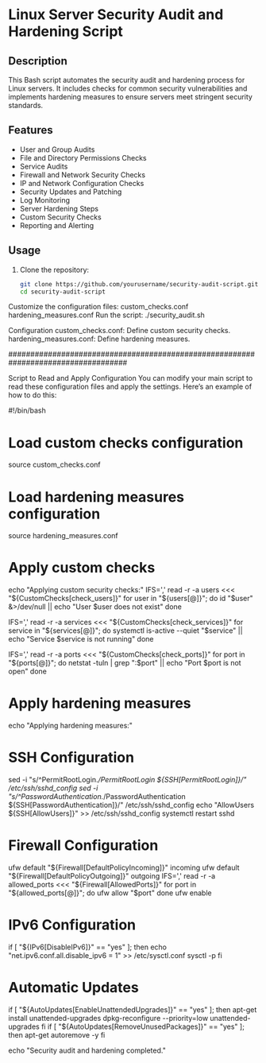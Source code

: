 # Linux Server Security Audit and Hardening Script

## Description
This Bash script automates the security audit and hardening process for Linux servers. It includes checks for common security vulnerabilities and implements hardening measures to ensure servers meet stringent security standards.

## Features
- User and Group Audits
- File and Directory Permissions Checks
- Service Audits
- Firewall and Network Security Checks
- IP and Network Configuration Checks
- Security Updates and Patching
- Log Monitoring
- Server Hardening Steps
- Custom Security Checks
- Reporting and Alerting

## Usage
1. Clone the repository:
   ```bash
   git clone https://github.com/yourusername/security-audit-script.git
   cd security-audit-script

Customize the configuration files:
custom_checks.conf
hardening_measures.conf
Run the script:
./security_audit.sh

Configuration
custom_checks.conf: Define custom security checks.
hardening_measures.conf: Define hardening measures.

###################################################################################


Script to Read and Apply Configuration
You can modify your main script to read these configuration files and apply the settings. Here’s an example of how to do this:

#!/bin/bash

# Load custom checks configuration
source custom_checks.conf

# Load hardening measures configuration
source hardening_measures.conf

# Apply custom checks
echo "Applying custom security checks:"
IFS=',' read -r -a users <<< "${CustomChecks[check_users]}"
for user in "${users[@]}"; do
    id "$user" &>/dev/null || echo "User $user does not exist"
done

IFS=',' read -r -a services <<< "${CustomChecks[check_services]}"
for service in "${services[@]}"; do
    systemctl is-active --quiet "$service" || echo "Service $service is not running"
done

IFS=',' read -r -a ports <<< "${CustomChecks[check_ports]}"
for port in "${ports[@]}"; do
    netstat -tuln | grep ":$port" || echo "Port $port is not open"
done

# Apply hardening measures
echo "Applying hardening measures:"

# SSH Configuration
sed -i "s/^PermitRootLogin.*/PermitRootLogin ${SSH[PermitRootLogin]}/" /etc/ssh/sshd_config
sed -i "s/^PasswordAuthentication.*/PasswordAuthentication ${SSH[PasswordAuthentication]}/" /etc/ssh/sshd_config
echo "AllowUsers ${SSH[AllowUsers]}" >> /etc/ssh/sshd_config
systemctl restart sshd

# Firewall Configuration
ufw default "${Firewall[DefaultPolicyIncoming]}" incoming
ufw default "${Firewall[DefaultPolicyOutgoing]}" outgoing
IFS=',' read -r -a allowed_ports <<< "${Firewall[AllowedPorts]}"
for port in "${allowed_ports[@]}"; do
    ufw allow "$port"
done
ufw enable

# IPv6 Configuration
if [ "${IPv6[DisableIPv6]}" == "yes" ]; then
    echo "net.ipv6.conf.all.disable_ipv6 = 1" >> /etc/sysctl.conf
    sysctl -p
fi

# Automatic Updates
if [ "${AutoUpdates[EnableUnattendedUpgrades]}" == "yes" ]; then
    apt-get install unattended-upgrades
    dpkg-reconfigure --priority=low unattended-upgrades
fi
if [ "${AutoUpdates[RemoveUnusedPackages]}" == "yes" ]; then
    apt-get autoremove -y
fi

echo "Security audit and hardening completed."
